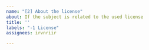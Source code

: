 ```yaml
---
name: "[2] About the license"
about: If the subject is related to the used license
title: ''
labels: "-1 License"
assignees: irvnriir

---
```



